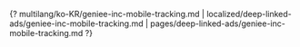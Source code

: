 {? multilang/ko-KR/geniee-inc-mobile-tracking.md | localized/deep-linked-ads/geniee-inc-mobile-tracking.md | pages/deep-linked-ads/geniee-inc-mobile-tracking.md ?}
